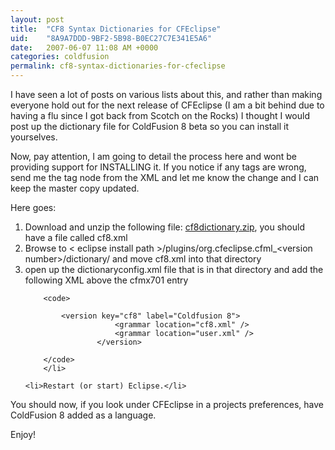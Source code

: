 ```yaml
---
layout: post
title:  "CF8 Syntax Dictionaries for CFEclipse"
uid:	"8A9A7DDD-9BF2-5B98-B0EC27C7E341E5A6"
date:   2007-06-07 11:08 AM +0000
categories: coldfusion
permalink: cf8-syntax-dictionaries-for-cfeclipse
---
```

I have seen a lot of posts on various lists about this, and rather than making everyone hold out for the next release of CFEclipse (I am a bit behind due to having a flu since I got back from Scotch on the Rocks) I thought I would post up the dictionary file for ColdFusion 8 beta so you can install it yourselves.

Now, pay attention, I am going to detail the process here and wont be providing support for INSTALLING it. If you notice if any tags are wrong, send me the tag node from the XML and let me know the change and I can keep the master copy updated.

Here goes:

<ol>
	<li>Download and unzip the following file: <a href="http://www.cfeclipse.org/download/cf8dictionary.zip">cf8dictionary.zip</a>, you should have a file called cf8.xml</li>
	<li>Browse to &lt; eclipse install path &gt;/plugins/org.cfeclipse.cfml_&lt;version number&gt;/dictionary/ and move cf8.xml into that directory  </li>
	<li>open up the dictionaryconfig.xml file that is in that directory and add the following XML above the cfmx701 entry
		
		<code>
			
			<version key="cf8" label="Coldfusion 8">
						<grammar location="cf8.xml" />
						<grammar location="user.xml" />
					</version>	
			
		</code>
		</li>
	
	<li>Restart (or start) Eclipse.</li>
</ol>

You should now, if you look under CFEclipse in a projects preferences, have ColdFusion 8 added as a language.

Enjoy!